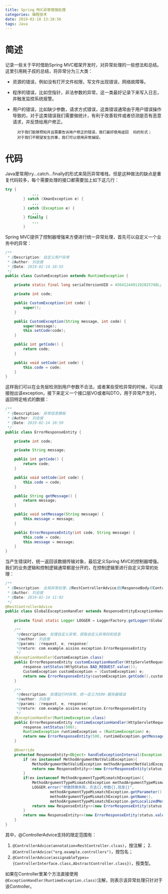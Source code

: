 ```yaml
---
title: Spring MVC异常增强处理
categories: 编程技术
date: 2019-02-18 13:18:56
tags: Java
---
```

# 简述
记录一些关于平时借助Spring MVC框架开发时，对异常处理的一些想法和总结。这里引用耗子叔的总结，将异常分为三大类：

* 资源的错误，例如没有打开文件权限，写文件出现错误，网络故障等。
* 程序的错误，比如空指针，非法参数的异常，这一类最好记录下来写入日志，并触发监控系统报警。
* 用户的错误，比如缺少参数，请求方式错误，这类错误通常由于用户错误操作导致的，对于这类错误我们需要做统计，有利于改善软件或者侦测是否有恶意请求，并反馈给用户修正。

		对于我们能够预知并且需要告诉用户修正的错误，我们最好使用返回	码的形式；
		对于我们不期望发生的事，我们可以使用异常捕捉。

# 代码
Java里常用try...catch...finally的形式来简历异常堆栈，但是这种做法的缺点是重复代码较多，每个需要处理的接口都需要加上如下这几行：

```java
try {
            ...
        } catch (XmanException e) {
            ...
        } catch (Exception e) {
            ...
        } finally {
            ...
        }
```
Spring MVC提供了控制器增强来方便进行统一异常处理，首先可以自定义一个业务中的异常：

```java
/**
 * @Description: 自定义用户异常
 * @Author: 刘会俊
 * @Date: 2019-02-14 10:55
 */
public class CustomException extends RuntimeException {

    private static final long serialVersionUID = 4564124491192825748L;

    private int code;

    public CustomException(int code) {
        super();
    }

    public CustomException(String message, int code) {
        super(message);
        this.setCode(code);
    }

    public int getCode() {
        return code;
    }

    public void setCode(int code) {
        this.code = code;
    }
}
```
这样我们可以在业务层检测到用户参数不合法，或者某些受检异常的时候，可以直接抛出该exception，接下来定义一个接口层VO或者叫DTO，用于异常产生时，返回特定格式的数据：

```java
/**
 * @Description: 异常信息模板
 * @Author: 刘会俊
 * @Date: 2019-02-14 10:59
 */
public class ErrorResponseEntity {

    private int code;

    private String message;

    public int getCode() {
        return code;
    }

    public void setCode(int code) {
        this.code = code;
    }

    public String getMessage() {
        return message;
    }

    public void setMessage(String message) {
        this.message = message;
    }

    public ErrorResponseEntity(int code, String message) {
        this.code = code;
        this.message = message;
    }
}
```
当产生错误时，统一返回该数据传输对象，最后定义Spring MVC的控制器增强。我们的业务逻辑和控制逻辑通常都是分开的，在控制逻辑里进行自定义异常的处理：

```java
/**
 * @Description: 全局异常处理，@RestControllerAdvice是@ResponseBody和ControllerAdvice的组合注解
 * @Author: 刘会俊
 * @Date: 2019-02-14 11:02
 */
@RestControllerAdvice
public class GlobalExceptionHandler extends ResponseEntityExceptionHandler {
    
    private final static Logger LOGGER = LoggerFactory.getLogger(GlobalExceptionHandler.class);

    /**
     *@description: 处理自定义异常，获取自定义异常码和信息
     *@author: 刘会俊
     *@params: [request, e, response]
     *@return: com.example.aisino.exception.ErrorResponseEntity
     */
    @ExceptionHandler(CustomException.class)
    public ErrorResponseEntity customExceptionHandler(HttpServletRequest request, Exception e, HttpServletResponse response){
        response.setStatus(HttpStatus.BAD_REQUEST.value());
        CustomException customException = (CustomException) e;
        return new ErrorResponseEntity(customException.getCode(),customException.getMessage());
    }

    /**
     *@description: 处理运行时异常，统一定义为500-服务器错误
     *@author: 刘会俊
     *@params: [request, e, response]
     *@return: com.example.aisino.exception.ErrorResponseEntity
     */
    @ExceptionHandler(RuntimeException.class)
    public ErrorResponseEntity runtimeExceptionHandler(HttpServletRequest request,Exception e,HttpServletResponse response){
        response.setStatus(500);
        RuntimeException runtimeException = (RuntimeException) e;
        return new ErrorResponseEntity(500, runtimeException.getMessage());
    }

    @Override
    protected ResponseEntity<Object> handleExceptionInternal(Exception ex, Object body, HttpHeaders headers, HttpStatus status, WebRequest request) {
        if (ex instanceof MethodArgumentNotValidException){
            MethodArgumentNotValidException methodArgumentNotValidException = (MethodArgumentNotValidException) ex;
            return new ResponseEntity<>(new ErrorResponseEntity(status.value(), methodArgumentNotValidException.getBindingResult().getAllErrors().get(0).getDefaultMessage()), status);
        }
        if(ex instanceof MethodArgumentTypeMismatchException){
            MethodArgumentTypeMismatchException methodArgumentTypeMismatchException = (MethodArgumentTypeMismatchException) ex;
            LOGGER.error("参数转换失败，方法{},参数{},信息{}",
                    methodArgumentTypeMismatchException.getParameter().getMethod().getName(),
                    methodArgumentTypeMismatchException.getName(),
                    methodArgumentTypeMismatchException.getLocalizedMessage());
            return new ResponseEntity<>(new ErrorResponseEntity(status.value(), "参数转换失败"), status);
        }
        return new ResponseEntity<>(new ErrorResponseEntity(status.value(), "请求失败！"), status);
    }
}
```
其中，@ControllerAdvice支持的限定范围有：

1. `@ControllerAdvice(annotation=RestController.clcas)`，按注解；
2.` @ControllerAdvice("org.example.controllers")`，按包名；
3. `@ControllerAdvice(assignableTypes={ControllerInterface.class,AbstractController.class})`，按类型。

如果在Controller里某个方法直接使用`@ExceptionHandler(RuntimeException.class)`注解，则表示该异常处理只针对于该Controller。

